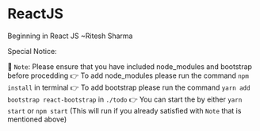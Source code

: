 # ReactJS
Beginning in React JS                                       ~Ritesh Sharma


Special Notice:

🚨 `Note`: Please ensure that you have included node_modules and bootstrap before procedding
👉 To add node_modules please run the command `npm install` in terminal
👉 To add bootstrap please run the command `yarn add bootstrap react-bootstrap` in `./todo`
👉 You can start the by either `yarn start` or `npm start` (This will run if you already satisfied  with `Note` that is mentioned above)